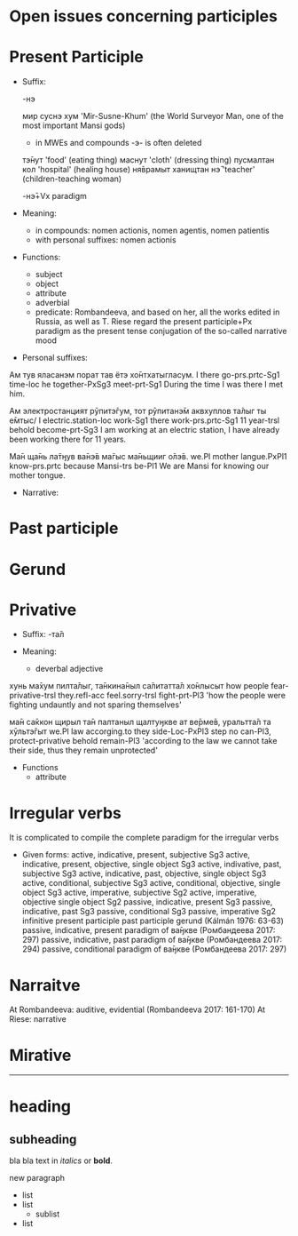 Open issues concerning participles
==================================


# Present Participle

- Suffix: 

	-нэ

  мир суснэ хум 'Mir-Susne-Khum' (the World Surveyor Man, one of the most important Mansi gods)

	- in MWEs and compounds -э- is often deleted
  
  тэ̄нут 'food' (eating thing)
  маснут 'cloth' (dressing thing)
  пусмалтан кол 'hospital' (healing house)
  ня̄врамыт ханищтан нэ̄ 'teacher' (children-teaching woman)

	-нэ̄+Vx paradigm

- Meaning:
  - in compounds: nomen actionis, nomen agentis, nomen patientis
  - with personal suffixes: nomen actionis

- Functions:
  - subject
  - object
  - attribute
  - adverbial
  - predicate: Rombandeeva, and based on her, all the works edited in Russia, as well as T. Riese regard the present participle+Px paradigm as the present tense conjugation of the so-called narrative mood

- Personal suffixes:

Ам тув яласанэм порат тав ётэ хо̄нтхатыгласум.
I there go-prs.prtc-Sg1 time-loc he together-PxSg3 meet-prt-Sg1
During the time I was there I met him.

Ам электростанцият рӯпитэ̄гум, тот рӯпитанэ̄м аквхуплов та̄лыг ты е̄мтыс/
I electric.station-loc work-Sg1 there work-prs.prtc-Sg1 11 year-trsl behold become-prt-Sg3
I am working at an electric station, I have already been working there for 11 years.

Ма̄н ща̄нь ла̄тӈув ва̄нэ̄в ма̄гыс ма̄ньщииг о̄лэ̄в.
we.Pl mother langue.PxPl1 know-prs.prtc because Mansi-trs be-Pl1
We are Mansi for knowing our mother tongue.

- Narrative:

# Past participle

# Gerund

# Privative
- Suffix: -та̄л

- Meaning:
	- deverbal adjective

хунь ма̄хум пилта̄лыг, та̄нкина̄ныл са̄литатта̄л хо̄нлысыт
how people fear-privative-trsl they.refl-acc feel.sorry-trsl fight-prt-Pl3
'how the people were fighting undauntly and not sparing themselves'

ма̄н са̄ккон щирыл та̄н палтаныл щалтуӈкве ат ве̄рме̄в, уральтта̄л та хӯльтэ̄гыт
we.Pl law accorging.to they side-Loc-PxPl3 step no can-Pl3, protect-privative behold remain-Pl3
'according to the law we cannot take their side, thus they remain unprotected'

- Functions
	- attribute

# Irregular verbs
It is complicated to compile the complete paradigm for the irregular verbs

- Given forms:
active, indicative, present, subjective Sg3
active, indicative, present, objective, single object Sg3
active, indivative, past, subjective Sg3
active, indicative, past, objective, single object Sg3
active, conditional, subjective Sg3
active, conditional, objective, single object Sg3
active, imperative, subjective Sg2
active, imperative, objective single object Sg2
passive, indicative, present Sg3
passive, indicative, past Sg3
passive, conditional Sg3
passive, imperative Sg2
infinitive
present participle
past participle
gerund 
(Kálmán 1976: 63-63)
passive, indicative, present paradigm of ва̄ӈкве (Ромбандеева 2017: 297)
passive, indicative, past paradigm of ва̄ӈкве (Ромбандеева 2017: 294)
passive, conditional paradigm of ва̄ӈкве (Ромбандеева 2017: 297)

# Narraitve
At Rombandeeva: auditive, evidential (Rombandeeva 2017: 161-170)
At Riese: narrative

# Mirative

_____________
# heading

## subheading

bla bla text in *italics* or **bold**.

new paragraph


- list
- list
  - sublist
- list
